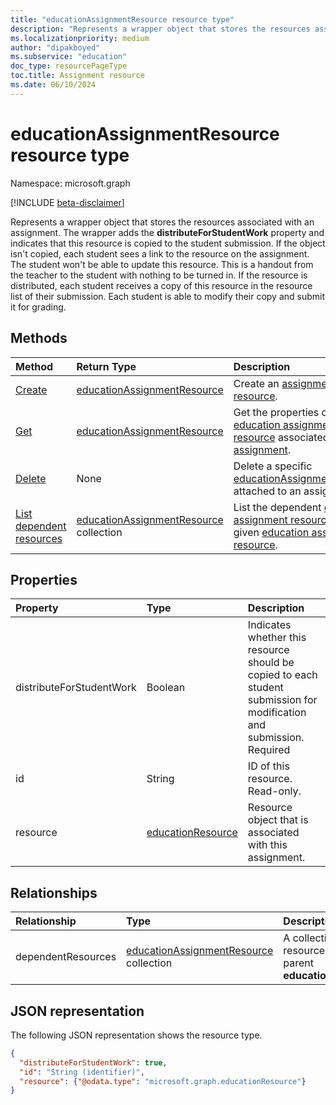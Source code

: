 ```yaml
---
title: "educationAssignmentResource resource type"
description: "Represents a wrapper object that stores the resources associated with an assignment."
ms.localizationpriority: medium
author: "dipakboyed"
ms.subservice: "education"
doc_type: resourcePageType
toc.title: Assignment resource
ms.date: 06/10/2024
---
```


# educationAssignmentResource resource type

Namespace: microsoft.graph

[!INCLUDE [beta-disclaimer](../../includes/beta-disclaimer.md)]

Represents a wrapper object that stores the resources associated with an assignment. The wrapper adds the **distributeForStudentWork** property and indicates that this resource is copied to the student submission. If the object isn't copied, each student sees a link to the resource on the assignment. The student won't be able to update this resource. This is a handout from the teacher to the student with nothing to be turned in. If the resource is distributed, each student receives a copy of this resource in the resource list of their submission. Each student is able to modify their copy and submit it for grading.


## Methods

| Method		   | Return Type	|Description|
|:---------------|:--------|:----------|
|[Create](../api/educationassignment-post-resources.md) |[educationAssignmentResource](educationassignmentresource.md)| Create an [assignment resource](../resources/educationassignmentresource.md).|
|[Get](../api/educationassignmentresource-get.md) | [educationAssignmentResource](educationassignmentresource.md) |Get the properties of an [education assignment resource](../resources/educationassignmentresource.md) associated with an [assignment](../resources/educationassignment.md).|
|[Delete](../api/educationassignmentresource-delete.md) | None |Delete a specific [educationAssignmentResource](../resources/educationassignmentresource.md) attached to an assignment. |
|[List dependent resources](../api/educationassignmentresource-list-dependentresources.md) | [educationAssignmentResource](../resources/educationassignmentresource.md) collection |List the dependent [education assignment resources](../resources/educationassignmentresource.md) for a given [education assignment resource](../resources/educationassignmentresource.md).|

## Properties
| Property	   | Type	|Description|
|:---------------|:--------|:----------|
|distributeForStudentWork|Boolean|Indicates whether this resource should be copied to each student submission for modification and submission. Required|
|id|String| ID of this resource. Read-only.|
|resource|[educationResource](educationresource.md)|Resource object that is associated with this assignment.|

## Relationships

| Relationship | Type |Description|
|:---------------|:--------|:----------|
|dependentResources|[educationAssignmentResource](educationassignmentresource.md) collection|A collection of assignment resources that depend on the parent **educationAssignmentResource**.|

## JSON representation

The following JSON representation shows the resource type.

<!-- {
  "blockType": "resource",
  "optionalProperties": [

  ],
  "@odata.type": "microsoft.graph.educationAssignmentResource"
}-->

```json
{
  "distributeForStudentWork": true,
  "id": "String (identifier)",
  "resource": {"@odata.type": "microsoft.graph.educationResource"}
}

```

<!-- uuid: 8fcb5dbc-d5aa-4681-8e31-b001d5168d79
2015-10-25 14:57:30 UTC -->
<!--
{
  "type": "#page.annotation",
  "description": "educationAssignmentResource resource",
  "keywords": "",
  "section": "documentation",
  "tocPath": "",
  "suppressions": []
}
-->


